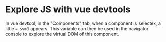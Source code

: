 # Explore JS with vue devtools
In vue devtool, in the "Components" tab, when a component is selectex, a little `= $vm0` appears. This variable can then be used in the navigator console to explore the virtual DOM of this component.